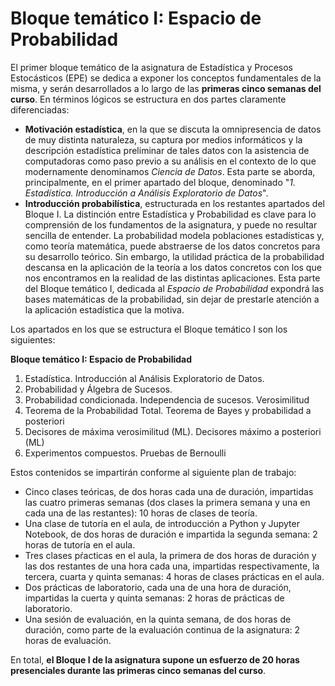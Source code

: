 # Bloque temático I: Espacio de Probabilidad

El primer bloque temático de la asignatura de Estadística y Procesos Estocásticos (EPE) se dedica a exponer los conceptos fundamentales de la misma, y serán desarrollados a lo largo de las **primeras cinco semanas del curso**. En términos lógicos se estructura en dos partes claramente diferenciadas:
* **Motivación estadística**, en la que se discuta la omnipresencia de datos de muy distinta naturaleza, su captura por medios informáticos y la descripción estadística preliminar de tales datos con la asistencia de computadoras como paso previo a su análisis en el contexto de lo que modernamente denominamos *Ciencia de Datos*. Esta parte se aborda, principalmente, en el primer apartado del bloque, denominado "*1. Estadística. Introducción a Análisis Exploratorio de Datos*".
* **Introducción probabilística**, estructurada en los restantes apartados del Bloque I. La distinción entre Estadística y Probabilidad es clave para lo comprensión de los fundamentos de la asignatura, y puede no resultar sencilla de entender. La probabilidad modela poblaciones estadísticas y, como teoría matemática, puede abstraerse de los datos concretos para su desarrollo teórico. Sin embargo, la utilidad práctica de la probabilidad descansa en la aplicación de la teoría a los datos concretos con los que nos encontramos en la realidad de las distintas aplicaciones. Esta parte del Bloque temático I, dedicada al *Espacio de Probabilidad* expondrá las bases matemáticas de la probabilidad, sin dejar de prestarle atención a la aplicación estadística que la motiva.

Los apartados en los que se estructura el Bloque temático I son los siguientes:

**Bloque temático I: Espacio de Probabilidad**
1. Estadística. Introducción al Análisis Exploratorio de Datos.
2. Probabilidad y Álgebra de Sucesos.
3. Probabilidad condicionada. Independencia de sucesos. Verosimilitud 
4. Teorema de la Probabilidad Total. Teorema de Bayes y probabilidad a posteriori
5. Decisores de máxima verosimilitud (ML). Decisores máximo a posteriori (ML) 
6. Experimentos compuestos. Pruebas de Bernoulli

Estos contenidos se impartirán conforme al siguiente plan de trabajo:
* Cinco clases teóricas, de dos horas cada una de duración, impartidas las cuatro primeras semanas (dos clases la primera semana y una en cada una de las restantes): 10 horas de clases de teoría.
* Una clase de tutoría en el aula, de introducción a Python y Jupyter Notebook, de dos horas de duración e impartida la segunda semana: 2 horas de tutoría en el aula.
* Tres clases pŕacticas en el aula, la primera de dos horas de duración y las dos restantes de una hora cada una, impartidas respectivamente, la tercera, cuarta y quinta semanas: 4 horas de clases prácticas en el aula.
* Dos prácticas de laboratorio, cada una de una hora de duración, impartidas la cuerta y quinta semanas: 2 horas de prácticas de laboratorio.
* Una sesión de evaluación, en la quinta semana, de dos horas de duración, como parte de la evaluación continua de la asignatura: 2 horas de evaluación.

En total, **el Bloque I de la asignatura supone un esfuerzo de 20 horas presenciales durante las primeras cinco semanas del curso**.
